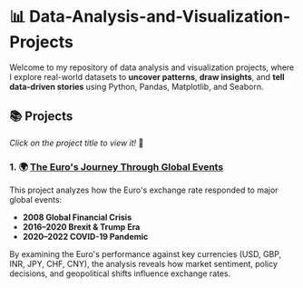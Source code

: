 # 📊 Data-Analysis-and-Visualization-Projects

Welcome to my repository of data analysis and visualization projects, where I explore real-world datasets to **uncover patterns**, **draw insights**, and **tell data-driven stories** using Python, Pandas, Matplotlib, and Seaborn.

## 📚 Projects
*Click on the project title to view it!* 🙂

### 1. 🌍 [The Euro's Journey Through Global Events](https://github.com/HildaN-DS/Data-Analysis-and-Visualization-Projects/blob/main/The%20Euro's%20Journey%20Through%20Global%20Events.ipynb)
This project analyzes how the Euro's exchange rate responded to major global events:

- **2008 Global Financial Crisis**
- **2016–2020 Brexit & Trump Era**
- **2020–2022 COVID-19 Pandemic**

By examining the Euro's performance against key currencies (USD, GBP, INR, JPY, CHF, CNY), the analysis reveals how market sentiment, policy decisions, and geopolitical shifts influence exchange rates.

